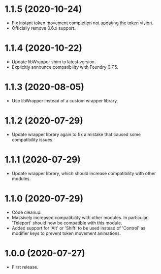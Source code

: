 # 1.1.5 (2020-10-24)

* Fix instant token movement completion not updating the token vision.
* Officially remove 0.6.x support.


# 1.1.4 (2020-10-22)

* Update libWrapper shim to latest version.
* Explicitly announce compatibility with Foundry 0.7.5.

# 1.1.3 (2020-08-05)

* Use libWrapper instead of a custom wrapper library.

# 1.1.2 (2020-07-29)

* Update wrapper library again to fix a mistake that caused some compatibility issues.

# 1.1.1 (2020-07-29)

* Update wrapper library, which should increase compatibility with other modules.

# 1.1.0 (2020-07-29)

* Code cleanup.
* Massively increased compatibility with other modules. In particular, 'Teleport' should now be compatible with this module.
* Added support for 'Alt' or 'Shift' to be used instead of 'Control' as modifier keys to prevent token movement animations.

# 1.0.0 (2020-07-27)

* First release.